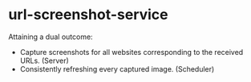 # url-screenshot-service

Attaining a dual outcome:

* Capture screenshots for all websites corresponding to the received URLs. (Server)
* Consistently refreshing every captured image. (Scheduler)
